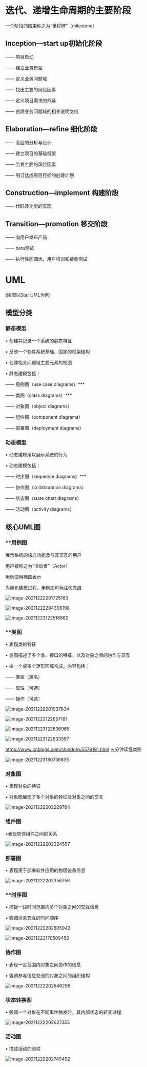 # 迭代、递增生命周期的主要阶段

一个阶段的结束称之为“里程碑”（milestone）


## Inception—start up初始化阶段

—— 项目启动
 
—— 建立业务模型

—— 定义业务问题域

—— 找出主要的风险因素

—— 定义项目需求的外延

—— 创建业务问题域的相关说明文档



## Elaboration—refine 细化阶段

—— 高层的分析与设计

—— 建立项目的基础框架

—— 监督主要的风险因素

—— 制订达成项目目标的创建计划



## Construction—implement 构建阶段

—— 代码及功能的实现



## Transition—promotion 移交阶段

—— 向用户发布产品

—— beta测试

—— 执行性能调优，用户培训和接收测试

# UML

(绘图以Star UML为例)

## 模型分类

### 静态模型

• 创建并记录一个系统的静态特征

• 反映一个软件系统基础、固定的框架结构

• 创建相关问题域主要元素的视图

• 静态建模包括：

—— 用例图（use case diagrams）***

—— 类图（class diagrams）***

—— 对象图（object diagrams）

—— 组件图（component diagrams）

—— 部署图（deployment diagrams）

### 动态模型

• 动态建模用以展示系统的行为

• 动态建模包括：

—— 时序图（sequence diagrams）***

—— 协作图（collaboration diagrams）

—— 状态图（state chart diagrams）

—— 活动图（activity diagrams）

## 核心UML图

### **用例图

展示系统的核心功能及与其交互的用户

用户被称之为“活动者”（Actor）

用例使用椭圆表示

为简化建模过程，用例图可标注优先级

![image-20211222201725163](.\img\image-20211222201725163.png)

![image-20211222204306198](.\img\image-20211222204306198.png)

![image-20211223122516862](.\img\image-20211223122516862.png)

### **类图

• 表现类的特征

• 类图描述了多个类、接口的特征，以及对象之间的协作与交互

• 由一个或多个矩形区域构成，内容包括：

—— 类型（类名）

—— 属性（可选）

—— 操作（可选）

![image-20211222201937834](.\img\image-20211222201937834.png)

![image-20211223122657181](.\img\image-20211223122657181.png)

![image-20211223122836965](.\img\image-20211223122836965.png)

![image-20211223122933597](.\img\image-20211223122933597.png)

https://www.cnblogs.com/shindo/p/5579191.html  五分钟读懂类图

![image-20211223180736835](.\img\image-20211223180736835.png)

### 对象图

• 表现对象的特征

• 对象图展现了多个对象的特征及对象之间的交互

![image-20211222202229784](.\img\image-20211222202229784.png)

### 组件图

•表现软件组件之间的关系

![image-20211222202324557](.\img\image-20211222202324557.png)

### 部署图

• 表现用于部署软件应用的物理设备信息

![image-20211222202356756](.\img\image-20211222202356756.png)

### **时序图

• 捕捉一段时间范围内多个对象之间的交互信息

• 强调消息交互的时间顺序

![image-20211222202505942](.\img\image-20211222202505942.png)

![image-20211223170509450](.\img\image-20211223170509450.png)

### 协作图

• 表现一定范围内对象之间协作的信息

• 强调参与信息交流的对象之间的组织结构

![image-20211222202546296](.\img\image-20211222202546296.png)

### 状态转换图

• 强调一个对象在不同事件触发时，其内部状态的转变过程

![image-20211222202627355](.\img\image-20211222202627355.png)

### 活动图

• 描述活动的流程

![image-20211222202749492](.\img\image-20211222202749492.png)

